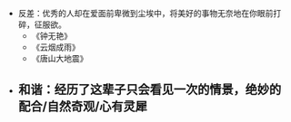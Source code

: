 - 反差：优秀的人却在爱面前卑微到尘埃中，将美好的事物无奈地在你眼前打碎，征服欲。
	- 《钟无艳》
	- 《云烟成雨》
	- 《唐山大地震》
- 和谐：经历了这辈子只会看见一次的情景，绝妙的配合/自然奇观/心有灵犀
	- 
